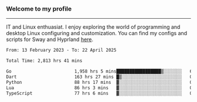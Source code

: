 ### Welcome to my profile

---

IT and Linux enthuasiat. I enjoy exploring the world of programming and desktop Linux configuring and customization. You can find my configs and scripts for Sway and Hyprland [here](https://github.com/uroborosq/mess-of-linux-configurations).

<!-- <div display="block">
 	<img align="left" width="48%" alt="isocalendar" src=".github/metrics/isocalendar_metrics.svg" />
	<img align="center" width="48%" alt="contributions" src=".github/metrics/contributions_metrics.svg" />
	<img align="center" alt="languages" src=".github/metrics/languages_metrics.svg" />
</div> -->

<!-- ![](https://komarev.com/ghpvc/?username=uroborosq&color=success&style=flat-square) -->
<!-- [](https://img.shields.io/github/last-commit/uroborosq/uroborosq?label=Profile%20updated&style=flat-square) -->

<!--START_SECTION:waka-->

```txt
From: 13 February 2023 - To: 22 April 2025

Total Time: 2,813 hrs 41 mins

Go                        1,958 hrs 5 mins█████████████████▒░░░░░░░   68.97 %
Dart                      163 hrs 27 mins █▒░░░░░░░░░░░░░░░░░░░░░░░   05.76 %
Python                    88 hrs 17 mins  ▓░░░░░░░░░░░░░░░░░░░░░░░░   03.11 %
Lua                       86 hrs 3 mins   ▓░░░░░░░░░░░░░░░░░░░░░░░░   03.03 %
TypeScript                77 hrs 6 mins   ▓░░░░░░░░░░░░░░░░░░░░░░░░   02.72 %
```

<!--END_SECTION:waka-->
